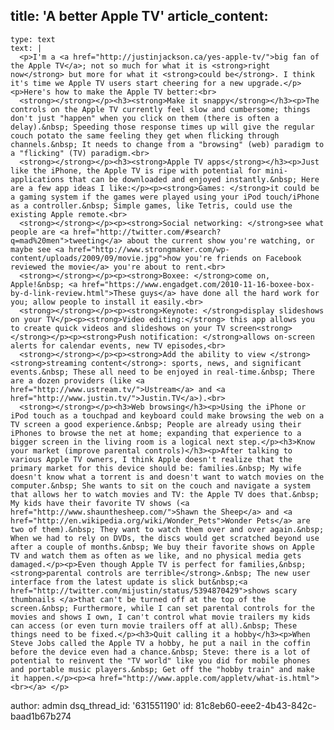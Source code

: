 title: 'A better Apple TV'
article_content:
  -
    type: text
    text: |
      <p>I'm a <a href="http://justinjackson.ca/yes-apple-tv/">big fan of the Apple TV</a>; not so much for what it is <strong>right now</strong> but more for what it <strong>could be</strong>. I think it's time we Apple TV users start cheering for a new upgrade.</p><p>Here's how to make the Apple TV better:<br>
      <strong></strong></p><h3><strong>Make it snappy</strong></h3><p>The controls on the Apple TV currently feel slow and cumbersome; things don't just "happen" when you click on them (there is often a delay).&nbsp; Speeding those response times up will give the regular couch potato the same feeling they get when flicking through channels.&nbsp; It needs to change from a "browsing" (web) paradigm to a "flicking" (TV) paradigm.<br>
      <strong></strong></p><h3><strong>Apple TV apps</strong></h3><p>Just like the iPhone, the Apple TV is ripe with potential for mini-applications that can be downloaded and enjoyed instantly.&nbsp; Here are a few app ideas I like:</p><p><strong>Games: </strong>it could be a gaming system if the games were played using your iPod touch/iPhone as a controller.&nbsp; Simple games, like Tetris, could use the existing Apple remote.<br>
      <strong></strong></p><p><strong>Social networking: </strong>see what people are <a href="http://twitter.com/#search?q=mad%20men">tweeting</a> about the current show you're watching, or maybe see <a href="http://www.strongmaker.com/wp-content/uploads/2009/09/movie.jpg">how you're friends on Facebook reviewed the movie</a> you're about to rent.<br>
      <strong></strong></p><p><strong>Boxee: </strong>come on, Apple!&nbsp; <a href="https://www.engadget.com/2010-11-16-boxee-box-by-d-link-review.html">These guys</a> have done all the hard work for you; allow people to install it easily.<br>
      <strong></strong></p><p><strong>Keynote: </strong>display slideshows on your TV</p><p><strong>Video editing:</strong> this app allows you to create quick videos and slideshows on your TV screen<strong></strong></p><p><strong>Push notification: </strong>allows on-screen alerts for calendar events, new TV episodes,<br>
      <strong></strong></p><p><strong>Add the ability to view </strong><strong>streaming content</strong>: sports, news, and significant events.&nbsp; These all need to be enjoyed in real-time.&nbsp; There are a dozen providers (like <a href="http://www.ustream.tv/">Ustream</a> and <a href="http://www.justin.tv/">Justin.TV</a>).<br>
      <strong></strong></p><h3>Web browsing</h3><p>Using the iPhone or iPod touch as a touchpad and keyboard could make browsing the web on a TV screen a good experience.&nbsp; People are already using their iPhones to browse the net at home; expanding that experience to a bigger screen in the living room is a logical next step.</p><h3>Know your market (improve parental controls)</h3><p>After talking to various Apple TV owners, I think Apple doesn't realize that the primary market for this device should be: families.&nbsp; My wife doesn't know what a torrent is and doesn't want to watch movies on the computer.&nbsp; She wants to sit on the couch and navigate a system that allows her to watch movies and TV: the Apple TV does that.&nbsp; My kids have their favorite TV shows (<a href="http://www.shaunthesheep.com/">Shawn the Sheep</a> and <a href="http://en.wikipedia.org/wiki/Wonder_Pets">Wonder Pets</a> are two of them).&nbsp; They want to watch them over and over again.&nbsp; When we had to rely on DVDs, the discs would get scratched beyond use after a couple of months.&nbsp; We buy their favorite shows on Apple TV and watch them as often as we like, and no physical media gets damaged.</p><p>Even though Apple TV is perfect for families,&nbsp;<strong>parental controls are terrible</strong>.&nbsp; The new user interface from the latest update is slick but&nbsp;<a href="http://twitter.com/mijustin/status/5394870429">shows scary thumbnails </a>that can't be turned off at the top of the screen.&nbsp; Furthermore, while I can set parental controls for the movies and shows I own, I can't control what movie trailers my kids can access (or even turn movie trailers off at all).&nbsp; These things need to be fixed.</p><h3>Quit calling it a hobby</h3><p>When Steve Jobs called the Apple TV a hobby, he put a nail in the coffin before the device even had a chance.&nbsp; Steve: there is a lot of potential to reinvent the "TV world" like you did for mobile phones and portable music players.&nbsp; Get off the "hobby train" and make it happen.</p><p><a href="http://www.apple.com/appletv/what-is.html"><br></a> </p>
author: admin
dsq_thread_id: '631551190'
id: 81c8eb60-eee2-4b43-842c-baad1b67b274
